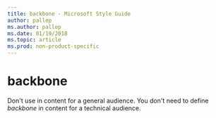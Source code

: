 ```yaml
---
title: backbone - Microsoft Style Guide
author: pallep
ms.author: pallep
ms.date: 01/19/2018
ms.topic: article
ms.prod: non-product-specific
---
```


# backbone

Don't use in content for a general audience. You don't need to define *backbone* in content for a technical audience.

